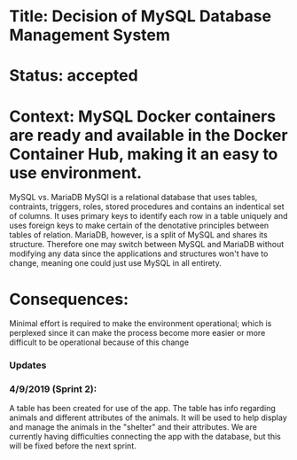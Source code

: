 # Title: Decision of MySQL Database Management System

# Status: accepted

# Context: MySQL Docker containers are ready and available in the Docker Container Hub, making it an easy to use environment.

MySQL vs. MariaDB
    MySQl is a relational database that uses tables, contraints, triggers, roles, stored procedures and contains an indentical set of columns. It uses primary keys to identify each row in a table uniquely and uses foreign keys to make certain of the denotative principles between tables of relation.	MariaDB, however, is a split of MySQL and shares its structure. Therefore one may switch between MySQL and MariaDB without modifying any data since the applications and structures won't have to change, meaning one could just use MySQL in all entirety.

# Consequences: 
Minimal effort is required to make the environment operational; which is perplexed since it can make the process become more easier or more difficult to be operational because of this change

### Updates
### 4/9/2019 (Sprint 2):
A table has been created for use of the app. The table has info regarding animals and different attributes of the animals. It will be used to help display and manage the animals in the "shelter" and their attributes. We are currently having difficulties connecting the app with the database, but this will be fixed before the next sprint.

